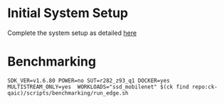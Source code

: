 # Initial System Setup 
Complete the system setup as detailed [here](https://github.com/krai/ck-qaic/blob/main/script/setup.docker/README.md)

# Benchmarking 
``` 
SDK_VER=v1.6.80 POWER=no SUT=r282_z93_q1 DOCKER=yes MULTISTREAM_ONLY=yes  WORKLOADS="ssd_mobilenet" $(ck find repo:ck-qaic)/scripts/benchmarking/run_edge.sh  
```